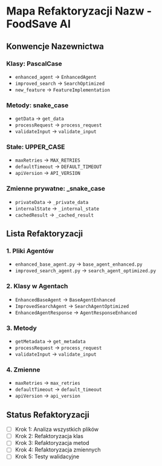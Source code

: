 # Mapa Refaktoryzacji Nazw - FoodSave AI

## Konwencje Nazewnictwa

### Klasy: PascalCase
- `enhanced_agent` → `EnhancedAgent`
- `improved_search` → `SearchOptimized`
- `new_feature` → `FeatureImplementation`

### Metody: snake_case
- `getData` → `get_data`
- `processRequest` → `process_request`
- `validateInput` → `validate_input`

### Stałe: UPPER_CASE
- `maxRetries` → `MAX_RETRIES`
- `defaultTimeout` → `DEFAULT_TIMEOUT`
- `apiVersion` → `API_VERSION`

### Zmienne prywatne: _snake_case
- `privateData` → `_private_data`
- `internalState` → `_internal_state`
- `cachedResult` → `_cached_result`

## Lista Refaktoryzacji

### 1. Pliki Agentów
- `enhanced_base_agent.py` → `base_agent_enhanced.py`
- `improved_search_agent.py` → `search_agent_optimized.py`

### 2. Klasy w Agentach
- `EnhancedBaseAgent` → `BaseAgentEnhanced`
- `ImprovedSearchAgent` → `SearchAgentOptimized`
- `EnhancedAgentResponse` → `AgentResponseEnhanced`

### 3. Metody
- `getMetadata` → `get_metadata`
- `processRequest` → `process_request`
- `validateInput` → `validate_input`

### 4. Zmienne
- `maxRetries` → `max_retries`
- `defaultTimeout` → `default_timeout`
- `apiVersion` → `api_version`

## Status Refaktoryzacji
- [ ] Krok 1: Analiza wszystkich plików
- [ ] Krok 2: Refaktoryzacja klas
- [ ] Krok 3: Refaktoryzacja metod
- [ ] Krok 4: Refaktoryzacja zmiennych
- [ ] Krok 5: Testy walidacyjne
